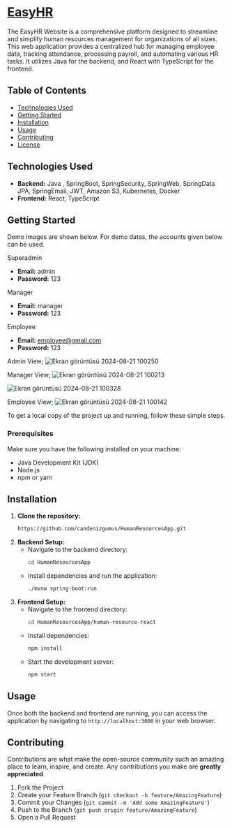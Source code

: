 # [EasyHR](http://www.easyhr.store)

The EasyHR Website is a comprehensive platform designed to streamline and simplify human resources management for organizations of all sizes. This web application provides a centralized hub for managing employee data, tracking attendance, processing payroll, and automating various HR tasks. It utilizes Java for the backend, and React with TypeScript for the frontend.

## Table of Contents
- [Technologies Used](#technologies-used)
- [Getting Started](#getting-started)
- [Installation](#installation)
- [Usage](#usage)
- [Contributing](#contributing)
- [License](#license)

## Technologies Used
- **Backend:** Java , SpringBoot, SpringSecurity, SpringWeb, SpringData JPA, SpringEmail, JWT, Amazon S3, Kubernetes, Docker
- **Frontend:** React, TypeScript

## Getting Started
 Demo images are shown below. For demo datas, the accounts given below can be used.
 
Superadmin 

- **Email:** admin
- **Password:** 123

Manager 

- **Email:** manager
- **Password:** 123

Employee 

- **Email:** employee@gmail.com
- **Password:** 123
  
Admin View;
![Ekran görüntüsü 2024-08-21 100250](https://github.com/user-attachments/assets/f2b80bf3-188d-48e5-ab9d-7309e2b3569f)

Manager View;
![Ekran görüntüsü 2024-08-21 100213](https://github.com/user-attachments/assets/941e96fc-7c28-4c2a-bd7f-b802a6ec6543)

![Ekran görüntüsü 2024-08-21 100328](https://github.com/user-attachments/assets/c4120f4a-7ac2-459f-a82c-597c1600458c)

Employee View;
![Ekran görüntüsü 2024-08-21 100142](https://github.com/user-attachments/assets/eadc4c2e-2e81-415c-9f55-9eddd6730a2e)


To get a local copy of the project up and running, follow these simple steps.


### Prerequisites
Make sure you have the following installed on your machine:
- Java Development Kit (JDK)
- Node.js
- npm or yarn

## Installation

1. **Clone the repository:**
    ```sh
    https://github.com/candenizgumus/HumanResourcesApp.git
    ```
2. **Backend Setup:**
    - Navigate to the backend directory:
        ```sh
        cd HumanResourcesApp
        ```
    - Install dependencies and run the application:
        ```sh
        ./mvnw spring-boot:run
        ```
3. **Frontend Setup:**
    - Navigate to the frontend directory:
        ```sh
        cd HumanResourcesApp/human-resource-react
        ```
    - Install dependencies:
        ```sh
        npm install
        ```
    - Start the development server:
        ```sh
        npm start
        ```

## Usage
Once both the backend and frontend are running, you can access the application by navigating to `http://localhost:3000` in your web browser.

## Contributing
Contributions are what make the open-source community such an amazing place to learn, inspire, and create. Any contributions you make are **greatly appreciated**.

1. Fork the Project
2. Create your Feature Branch (`git checkout -b feature/AmazingFeature`)
3. Commit your Changes (`git commit -m 'Add some AmazingFeature'`)
4. Push to the Branch (`git push origin feature/AmazingFeature`)
5. Open a Pull Request


